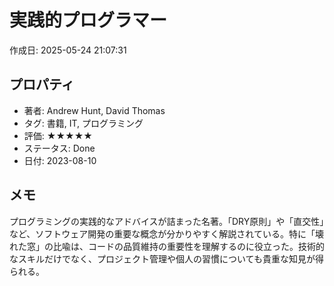 # 実践的プログラマー

作成日: 2025-05-24 21:07:31

## プロパティ

- 著者: Andrew Hunt, David Thomas
- タグ: 書籍, IT, プログラミング
- 評価: ★★★★★
- ステータス: Done
- 日付: 2023-08-10

## メモ

プログラミングの実践的なアドバイスが詰まった名著。「DRY原則」や「直交性」など、ソフトウェア開発の重要な概念が分かりやすく解説されている。特に「壊れた窓」の比喩は、コードの品質維持の重要性を理解するのに役立った。技術的なスキルだけでなく、プロジェクト管理や個人の習慣についても貴重な知見が得られる。
